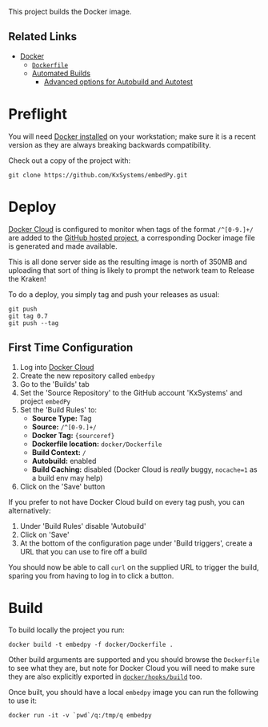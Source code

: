 This project builds the Docker image.

## Related Links

 * [Docker](https://docker.com)
     * [`Dockerfile`](https://docs.docker.com/engine/reference/builder/)
     * [Automated Builds](https://docs.docker.com/docker-cloud/builds/automated-build/)
         * [Advanced options for Autobuild and Autotest](https://docs.docker.com/docker-cloud/builds/advanced/)

# Preflight

You will need [Docker installed](https://www.docker.com/community-edition) on your workstation; make sure it is a recent version as they are always breaking backwards compatibility.

Check out a copy of the project with:

    git clone https://github.com/KxSystems/embedPy.git

# Deploy

[Docker Cloud](https://cloud.docker.com/) is configured to monitor when tags of the format `/^[0-9.]+/` are added to the [GitHub hosted project](https://github.com/KxSystems/embedPy), a corresponding Docker image file is generated and made available.

This is all done server side as the resulting image is north of 350MB and uploading that sort of thing is likely to prompt the network team to Release the Kraken!

To do a deploy, you simply tag and push your releases as usual:

    git push
    git tag 0.7
    git push --tag

## First Time Configuration

 1. Log into [Docker Cloud](https://cloud.docker.com/)
 1. Create the new repository called `embedpy`
 1. Go to the 'Builds' tab
 1. Set the 'Source Repository' to the GitHub account 'KxSystems' and project `embedPy`
 1. Set the 'Build Rules' to:
       * **Source Type:** Tag
       * **Source:** `/^[0-9.]+/`
       * **Docker Tag:** `{sourceref}`
       * **Dockerfile location:** `docker/Dockerfile`
       * **Build Context:** `/`
       * **Autobuild:** enabled
       * **Build Caching:** disabled (Docker Cloud is *really* buggy, `nocache=1` as a build env may help)
 1. Click on the 'Save' button

If you prefer to not have Docker Cloud build on every tag push, you can alternatively:

 1. Under 'Build Rules' disable 'Autobuild'
 1. Click on 'Save'
 1. At the bottom of the configuration page under 'Build triggers', create a URL that you can use to fire off a build

You should now be able to call `curl` on the supplied URL to trigger the build, sparing you from having to log in to click a button.

# Build

To build locally the project you run:

    docker build -t embedpy -f docker/Dockerfile .

Other build arguments are supported and you should browse the `Dockerfile` to see what they are, but note for Docker Cloud you will need to make sure they are also explicitly exported in [`docker/hooks/build`](hooks/build) too.

Once built, you should have a local `embedpy` image you can run the following to use it:

    docker run -it -v `pwd`/q:/tmp/q embedpy
